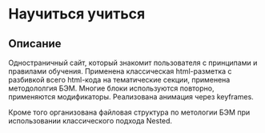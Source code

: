 # **Научиться учиться**


## **Описание**

Одностраничный сайт, который знакомит пользователя с принципами и правилами обучения. Применена классическая html-разметка с разбивкой всего html-кода на тематические секции, применена методололгия БЭМ. Многие блоки используются повторно, применяются модификаторы. Реализована анимация через keyframes.

Кроме того организована файловая структура по метологии БЭМ при использовании классического подхода Nested.


